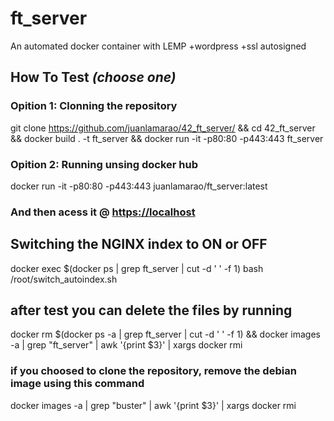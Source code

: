 # ft_server
An automated docker container with LEMP +wordpress +ssl autosigned

## How To Test _(choose one)_

### Opition 1: Clonning the repository
git clone <https://github.com/juanlamarao/42_ft_server/> && cd 42_ft_server && docker build . -t ft_server && docker run -it -p80:80 -p443:443 ft_server
  
### Opition 2: Running unsing docker hub
docker run -it -p80:80 -p443:443 juanlamarao/ft_server:latest
  
### And then acess it @ <https://localhost>

## Switching the NGINX index to ON or OFF
docker exec $(docker ps | grep ft_server | cut -d ' ' -f 1) bash /root/switch_autoindex.sh 

## after test you can delete the files by running
docker rm $(docker ps -a | grep ft_server | cut -d ' ' -f 1) && docker images -a | grep "ft_server" | awk '{print $3}' | xargs docker rmi

### if you choosed to clone the repository, remove the debian image using this command
docker images -a | grep "buster" | awk '{print $3}' | xargs docker rmi
